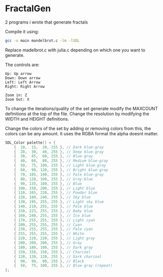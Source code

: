 # FractalGen
2 programs i wrote that generate fractals

Compile it using:

```bash
gcc -o main mandelbrot.c -lm -lSDL
```
Replace madelbrot.c with julia.c depending on which one you want to generate.

The controls are:

```
Up: Up arrow
Down: Down arrow
Left: Left Arrow
Right: Right Arrow

Zoom in: Z
Zoom Out: X
```

To change the iterations/quality of the set generate modify the MAXCOUNT definitions at the top of the file.
Change the resolution by modifying the WIDTH and HEIGHT definitions.

Change the colors of the set by adding or removing colors from this, the colors can be any amount. It uses the RGBA format the alpha doesnt matter.

```c
SDL_Color palette[] = {
    {  10,  15,  20, 255 }, // Dark blue-gray
    {  20,  30,  40, 255 }, // Deep blue-gray
    {  30,  45,  60, 255 }, // Blue-gray
    {  40,  60,  80, 255 }, // Medium blue-gray
    {  50,  75, 100, 255 }, // Light blue-gray
    {  60,  90, 120, 255 }, // Bright blue-gray
    {  70, 105, 140, 255 }, // Pale blue-gray
    {  80, 120, 160, 255 }, // Gray-blue
    {  90, 135, 180, 255 }, // Blue
    { 100, 150, 200, 255 }, // Light blue
    { 110, 165, 220, 255 }, // Powder blue
    { 120, 180, 240, 255 }, // Sky blue
    { 130, 195, 255, 255 }, // Light sky blue
    { 140, 210, 255, 255 }, // Pale blue
    { 150, 225, 255, 255 }, // Baby blue
    { 160, 240, 255, 255 }, // Ice blue
    { 170, 255, 255, 255 }, // Light cyan
    { 200, 255, 255, 255 }, // Cyan
    { 230, 255, 255, 255 }, // Pale cyan
    { 255, 255, 255, 255 }, // White
    { 220, 220, 220, 255 }, // Light gray
    { 200, 200, 200, 255 }, // Gray
    { 180, 180, 180, 255 }, // Dark gray
    { 150, 150, 150, 255 }, // Charcoal
    { 120, 120, 120, 255 }, // Dark charcoal
    {  90,  90,  90, 255 }, // Black
    {  50,  75, 100, 255 }, // Blue-gray (repeat)
};
```
